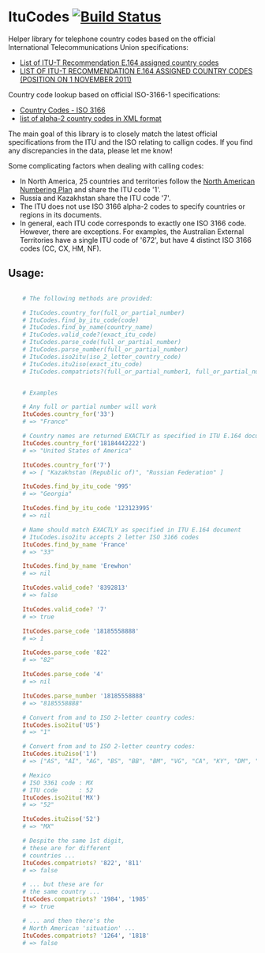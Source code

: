 # ItuCodes [![Build Status](https://secure.travis-ci.org/bowsersenior/itu_codes.png)](http://travis-ci.org/bowsersenior/itu_codes)

Helper library for telephone country codes based on the official International Telecommunications Union specifications:

* [List of ITU-T Recommendation E.164 assigned country codes][1]
* [LIST OF ITU-T RECOMMENDATION E.164 ASSIGNED COUNTRY CODES (POSITION ON 1 NOVEMBER 2011)][2]

Country code lookup based on official ISO-3166-1 specifications:
* [Country Codes - ISO 3166][3]
* [list of alpha-2 country codes in XML format][4]

The main goal of this library is to closely match the latest official specifications from the ITU and the ISO relating to callign codes. If you find any discrepancies in the data, please let me know!

Some complicating factors when dealing with calling codes:
* In North America, 25 countries and territories follow the [North American Numbering Plan][5] and share the ITU code '1'.
* Russia and Kazakhstan share the ITU code '7'.
* The ITU does not use ISO 3166 alpha-2 codes to specify countries or regions in its documents.
* In general, each ITU code corresponds to exactly one ISO 3166 code. However, there are exceptions. For examples, the Australian External Territories have a single ITU code of '672', but have 4 distinct ISO 3166 codes (CC, CX, HM, NF).
## Usage:

```ruby

    # The following methods are provided:

    # ItuCodes.country_for(full_or_partial_number)
    # ItuCodes.find_by_itu_code(code)
    # ItuCodes.find_by_name(country_name)
    # ItuCodes.valid_code?(exact_itu_code)
    # ItuCodes.parse_code(full_or_partial_number)
    # ItuCodes.parse_number(full_or_partial_number)
    # ItuCodes.iso2itu(iso_2_letter_country_code)
    # ItuCodes.itu2iso(exact_itu_code)
    # ItuCodes.compatriots?(full_or_partial_number1, full_or_partial_number2)


    # Examples

    # Any full or partial number will work
    ItuCodes.country_for('33')
    # => "France"

    # Country names are returned EXACTLY as specified in ITU E.164 document
    ItuCodes.country_for('18184442222')
    # => "United States of America"

    ItuCodes.country_for('7')
    # => [ "Kazakhstan (Republic of)", "Russian Federation" ]

    ItuCodes.find_by_itu_code '995'
    # => "Georgia"

    ItuCodes.find_by_itu_code '123123995'
    # => nil

    # Name should match EXACTLY as specified in ITU E.164 document
    # ItuCodes.iso2itu accepts 2 letter ISO 3166 codes
    ItuCodes.find_by_name 'France'
    # => "33"

    ItuCodes.find_by_name 'Erewhon'
    # => nil

    ItuCodes.valid_code? '8392813'
    # => false

    ItuCodes.valid_code? '7'
    # => true

    ItuCodes.parse_code '18185558888'
    # => 1

    ItuCodes.parse_code '822'
    # => "82"

    ItuCodes.parse_code '4'
    # => nil

    ItuCodes.parse_number '18185558888'
    # => "8185558888"

    # Convert from and to ISO 2-letter country codes:
    ItuCodes.iso2itu('US')
    # => "1"

    # Convert from and to ISO 2-letter country codes:
    ItuCodes.itu2iso('1')
    # => ["AS", "AI", "AG", "BS", "BB", "BM", "VG", "CA", "KY", "DM", "DO", "GD", "GU", "JM", "MS", "MP", "PR", "KN", "LC", "VC", "SX", "TT", "TC", "US", "VI"]

    # Mexico
    # ISO 3361 code : MX
    # ITU code      : 52
    ItuCodes.iso2itu('MX')
    # => "52"

    ItuCodes.itu2iso('52')
    # => "MX"

    # Despite the same 1st digit,
    # these are for different
    # countries ...
    ItuCodes.compatriots? '822', '811'
    # => false

    # ... but these are for
    # the same country ...
    ItuCodes.compatriots? '1984', '1985'
    # => true

    # ... and then there's the
    # North American 'situation' ...
    ItuCodes.compatriots? '1264', '1818'
    # => false

```

[1]: http://www.itu.int/pub/T-SP-E.164D-11-2011
[2]: http://www.itu.int/dms_pub/itu-t/opb/sp/T-SP-E.164D-11-2011-PDF-E.pdf
[3]: http://www.iso.org/iso/home/standards/country_codes
[4]: http://www.iso.org/iso/home/standards/country_codes/country_names_and_code_elements_xml
[5]: http://www.nanpa.com
